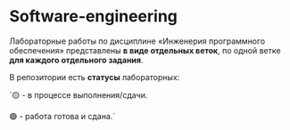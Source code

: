 # Software-engineering
Лабораторные работы по дисциплине «Инженерия программного обеспечения» представлены **в виде отдельных веток**, по одной ветке **для каждого отдельного задания**.

В репозитории есть **статусы** лабораторных:

`🟡 - в процессе выполнения/сдачи.

🟢 - работа готова и сдана.`